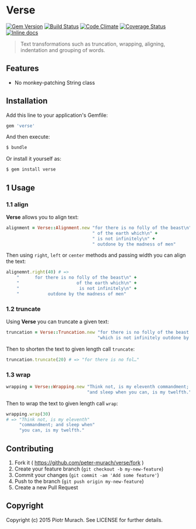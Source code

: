 # Verse
[![Gem Version](https://badge.fury.io/rb/verse.png)][gem]
[![Build Status](https://secure.travis-ci.org/peter-murach/verse.png?branch=master)][travis]
[![Code Climate](https://codeclimate.com/github/peter-murach/verse.png)][codeclimate]
[![Coverage Status](https://coveralls.io/repos/peter-murach/verse/badge.png)][coverage]
[![Inline docs](http://inch-ci.org/github/peter-murach/verse.png)][inchpages]

[gem]: http://badge.fury.io/rb/verse
[travis]: http://travis-ci.org/peter-murach/verse
[codeclimate]: https://codeclimate.com/github/peter-murach/verse
[coverage]: https://coveralls.io/r/peter-murach/verse
[inchpages]: http://inch-ci.org/github/peter-murach/verse

> Text transformations such as truncation, wrapping, aligning, indentation and grouping of words.

## Features

* No monkey-patching String class

## Installation

Add this line to your application's Gemfile:

```ruby
gem 'verse'
```

And then execute:

```bash
$ bundle
```

Or install it yourself as:

```bash
$ gem install verse
```

## 1 Usage

### 1.1 align

**Verse** allows you to align text:

```ruby
alignment = Verse::Alignment.new "for there is no folly of the beast\n" +
                                 " of the earth which\n" +
                                 " is not infinitely\n" +
                                 " outdone by the madness of men"
```

Then using `right`, `left` or `center` methods and passing width you can align the text:

```ruby
alignemnt.right(40) # =>
    "      for there is no folly of the beast\n" +
    "                      of the earth which\n" +
    "                       is not infinitely\n" +
    "           outdone by the madness of men"
```

### 1.2 truncate

Using **Verse** you can truncate a given text:

```ruby
truncation = Verse::Truncation.new "for there is no folly of the beast of the earth " +
                                   "which is not infinitely outdone by the madness of men"

```

Then to shorten the text to given length call `truncate`:

```ruby
truncation.truncate(20) # => "for there is no fol…"
```

### 1.3 wrap

```ruby
wrapping = Verse::Wrapping.new "Think not, is my eleventh commandment; " +
                               "and sleep when you can, is my twelfth."

```

Then to wrap the text to given length call `wrap`:

```ruby
wrapping.wrap(30)
# => "Think not, is my eleventh"
     "commandment; and sleep when"
     "you can, is my twelfth."
```

## Contributing

1. Fork it ( https://github.com/peter-murach/verse/fork )
2. Create your feature branch (`git checkout -b my-new-feature`)
3. Commit your changes (`git commit -am 'Add some feature'`)
4. Push to the branch (`git push origin my-new-feature`)
5. Create a new Pull Request

## Copyright

Copyright (c) 2015 Piotr Murach. See LICENSE for further details.
